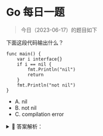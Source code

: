 # Go 每日一题

> 今日（2023-06-17）的题目如下

下面这段代码输出什么？

```golang
func main() {  
    var i interface{}
    if i == nil {
        fmt.Println("nil")
        return
    }
    fmt.Println("not nil")
}
```

- A. nil
- B. not nil
- C. compilation error


<details>
<summary style="cursor: pointer">🔑 答案解析：</summary>
<div>

这是很常见的问题。

参考答案及解析：A。

当且仅当接口的动态值和动态类型都为 nil 时，接口类型值才为 nil。

</div>
</details>
